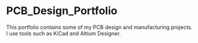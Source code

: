 # PCB_Design_Portfolio
This portfolio contains some of my PCB design and manufacturing projects. I use tools such as KiCad and Altium Designer.
